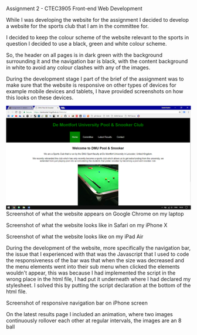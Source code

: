 Assignment 2 - CTEC3905 Front-end Web Development

While I was developing the website for the assignment I decided to develop a website for the sports club that I am in the committee for.

I decided to keep the colour scheme of the website relevant to the sports in question I decided to use a black, green and white colour scheme.

So, the header on all pages is in dark green with the background surrounding it and the navigation bar is black, with the content background in white to avoid any colour clashes with any of the images.

During the development stage I part of the brief of the assignment was to make sure that the website is responsive on other types of devices for example mobile devices and tablets, I have provided screenshots on how this looks on these devices.

![laptop browser screenshot](https://raw.githubusercontent.com/dankoster14/Website/images/laptopscreenshot.png)
Screenshot of what the website appears on Google Chrome on my laptop



Screenshot of what the website looks like in Safari on my iPhone X


Screenshot of what the website looks like on my iPad Air

During the development of the website, more specifically the navigation bar, the issue that I experienced with that was the Javascript that I used to code the responsiveness of the bar was that when the size was decreased and the menu elements went into their sub menu when clicked the elements wouldn't appear, this was because I had implemented the script in the wrong place in the html file, I had put it underneath where I had declared my stylesheet. I solved this by putting the script declaration at the bottom of the html file.




Screenshot of responsive navigation bar on iPhone screen

On the latest results page I included an animation, where two images continuously rollover each other at regular intervals, the images are an 8 ball
